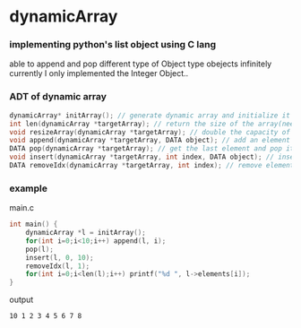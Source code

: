 # dynamicArray
### implementing python's list object using C lang

able to append and pop different type of Object type obejects infinitely <Br>
currently I only implemented the Integer Object.. <Br>

### ADT of dynamic array

```c
dynamicArray* initArray(); // generate dynamic array and initialize it
int len(dynamicArray *targetArray); // return the size of the array(need to be fixed after implementing iterator
void resizeArray(dynamicArray *targetArray); // double the capacity of the array
void append(dynamicArray *targetArray, DATA object); // add an element at the end
DATA pop(dynamicArray *targetArray); // get the last element and pop it
void insert(dynamicArray *targetArray, int index, DATA object); // insert element to the index position
DATA removeIdx(dynamicArray *targetArray, int index); // remove element at the index position
```

### example
main.c
```c
int main() {
    dynamicArray *l = initArray();
    for(int i=0;i<10;i++) append(l, i);
    pop(l);
    insert(l, 0, 10);
    removeIdx(l, 1);
    for(int i=0;i<len(l);i++) printf("%d ", l->elements[i]);
}
```
output
```
10 1 2 3 4 5 6 7 8 
```
